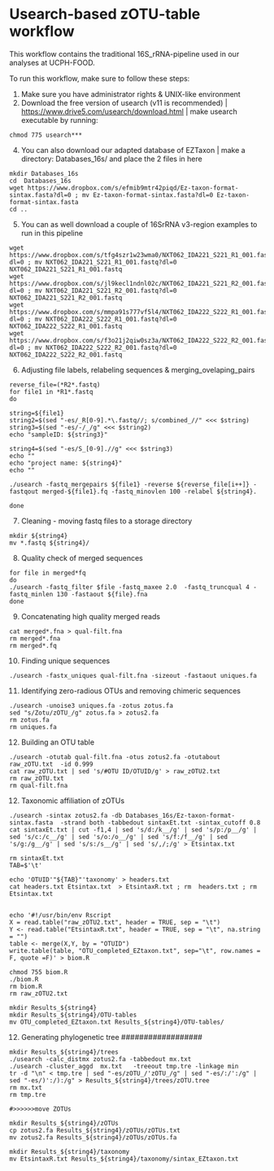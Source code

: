 # Usearch-based zOTU-table workflow

This workflow contains the traditional 16S_rRNA-pipeline used in our analyses at UCPH-FOOD.

To run this workflow, make sure to follow these steps:

1) Make sure you have administrator rights & UNIX-like environment
2) Download the free version of usearch (v11 is recommended) | https://www.drive5.com/usearch/download.html | make usearch executable by running: 
```
chmod 775 usearch***
```
4) You can also download our adapted database of EZTaxon | make a directory: Databases_16s/ and place the 2 files in here
```
mkdir Databases_16s
cd  Databases_16s
wget https://www.dropbox.com/s/efmib9mtr42piqd/Ez-taxon-format-sintax.fasta?dl=0 ; mv Ez-taxon-format-sintax.fasta?dl=0 Ez-taxon-format-sintax.fasta
cd ..
```
5) You can as well download a couple of 16SrRNA v3-region examples to run in this pipeline
```
wget https://www.dropbox.com/s/tfg4szr1w23wma0/NXT062_IDA221_S221_R1_001.fastq?dl=0 ; mv NXT062_IDA221_S221_R1_001.fastq?dl=0 NXT062_IDA221_S221_R1_001.fastq
wget https://www.dropbox.com/s/jl9kecl1ndnl02c/NXT062_IDA221_S221_R2_001.fastq?dl=0 ; mv NXT062_IDA221_S221_R2_001.fastq?dl=0 NXT062_IDA221_S221_R2_001.fastq
wget https://www.dropbox.com/s/mmpa91s777vf5l4/NXT062_IDA222_S222_R1_001.fastq?dl=0 ; mv NXT062_IDA222_S222_R1_001.fastq?dl=0 NXT062_IDA222_S222_R1_001.fastq
wget https://www.dropbox.com/s/f3o21j2qiw0sz3a/NXT062_IDA222_S222_R2_001.fastq?dl=0 ; mv NXT062_IDA222_S222_R2_001.fastq?dl=0 NXT062_IDA222_S222_R2_001.fastq
```

6) Adjusting file labels, relabeling sequences & merging_ovelaping_pairs

```
reverse_file=(*R2*.fastq)
for file1 in *R1*.fastq
do

string=${file1}
string2=$(sed "-es/_R[0-9].*\.fastq//; s/combined_//" <<< $string)
string3=$(sed "-es/-/_/g" <<< $string2)
echo "sampleID: ${string3}"

string4=$(sed "-es/S_[0-9].//g" <<< $string3)
echo ""
echo "project name: ${string4}"
echo ""

./usearch -fastq_mergepairs ${file1} -reverse ${reverse_file[i++]} -fastqout merged-${file1}.fq -fastq_minovlen 100 -relabel ${string4}.

done
```

7) Cleaning - moving fastq files to a storage directory

```
mkdir ${string4}
mv *.fastq ${string4}/
```

8) Quality check of merged sequences

```
for file in merged*fq
do
./usearch -fastq_filter $file -fastq_maxee 2.0  -fastq_truncqual 4 -fastq_minlen 130 -fastaout ${file}.fna
done
```

9) Concatenating high quality merged reads
```
cat merged*.fna > qual-filt.fna
rm merged*.fna
rm merged*.fq
```

10) Finding unique sequences
```
./usearch -fastx_uniques qual-filt.fna -sizeout -fastaout uniques.fa
```

11) Identifying zero-radious OTUs and removing chimeric sequences
```
./usearch -unoise3 uniques.fa -zotus zotus.fa
sed "s/Zotu/zOTU_/g" zotus.fa > zotus2.fa 
rm zotus.fa
rm uniques.fa
```

12) Building an OTU table
```
./usearch -otutab qual-filt.fna -otus zotus2.fa -otutabout raw_zOTU.txt  -id 0.999
cat raw_zOTU.txt | sed 's/#OTU ID/OTUID/g' > raw_zOTU2.txt 
rm raw_zOTU.txt
rm qual-filt.fna
```

12) Taxonomic affiliation of zOTUs
```
./usearch -sintax zotus2.fa -db Databases_16s/Ez-taxon-format-sintax.fasta  -strand both -tabbedout sintaxEt.txt -sintax_cutoff 0.8
cat sintaxEt.txt | cut -f1,4 | sed 's/d:/k__/g' | sed 's/p:/p__/g' | sed 's/c:/c__/g' | sed 's/o:/o__/g' | sed 's/f:/f__/g' | sed 's/g:/g__/g' | sed 's/s:/s__/g' | sed 's/,/;/g' > Etsintax.txt 

rm sintaxEt.txt
TAB=$'\t'

echo 'OTUID'"${TAB}"'taxonomy' > headers.txt 
cat headers.txt Etsintax.txt  > EtsintaxR.txt ; rm  headers.txt ; rm Etsintax.txt 


echo '#!/usr/bin/env Rscript
X = read.table("raw_zOTU2.txt", header = TRUE, sep = "\t")
Y <- read.table("EtsintaxR.txt", header = TRUE, sep = "\t", na.string = "")
table <- merge(X,Y, by = "OTUID")
write.table(table, "OTU_completed_EZtaxon.txt", sep="\t", row.names = F, quote =F)' > biom.R

chmod 755 biom.R
./biom.R
rm biom.R
rm raw_zOTU2.txt

mkdir Results_${string4}
mkdir Results_${string4}/OTU-tables
mv OTU_completed_EZtaxon.txt Results_${string4}/OTU-tables/

```

12) Generating phylogenetic tree ##################
```
mkdir Results_${string4}/trees
./usearch -calc_distmx zotus2.fa -tabbedout mx.txt 
./usearch -cluster_aggd  mx.txt   -treeout tmp.tre -linkage min
tr -d "\n" < tmp.tre | sed "-es/zOTU_/'zOTU_/g" | sed "-es/:/':/g" | sed "-es/)':/):/g" > Results_${string4}/trees/zOTU.tree 
rm mx.txt 
rm tmp.tre

#>>>>>>move ZOTUs

mkdir Results_${string4}/zOTUs
cp zotus2.fa Results_${string4}/zOTUs/zOTUs.txt
mv zotus2.fa Results_${string4}/zOTUs/zOTUs.fa

mkdir Results_${string4}/taxonomy
mv EtsintaxR.txt Results_${string4}/taxonomy/sintax_EZtaxon.txt

```
